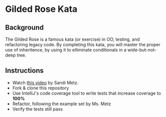 # Gilded Rose Kata

## Background

The Gilded Rose is a famous kata (or exercise) in OO, testing, and refactoring legacy code. By completing this kata, you will master the proper use of inheritence, by using it to elliminate conditionals in a wide-but-not-deep tree.

## Instructions

- Watch [this video](https://www.youtube.com/watch?v=8bZh5LMaSmE) by Sandi Metz.
- Fork & clone this repository
- Use IntelliJ's code coverage tool to write tests that increase coverage to **100%**
- Refactor, following the example set by Ms. Metz
- Verify the tests still pass

